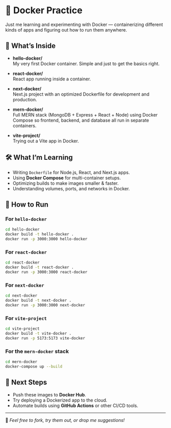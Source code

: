 # 🐳 Docker Practice

Just me learning and experimenting with Docker — containerizing different kinds of apps and figuring out how to run them anywhere.

## 📌 What’s Inside

- **hello-docker/**  
  My very first Docker container. Simple and just to get the basics right.

- **react-docker/**  
  React app running inside a container.

- **next-docker/**  
  Next.js project with an optimized Dockerfile for development and production.

- **mern-docker/**  
  Full MERN stack (MongoDB + Express + React + Node) using Docker Compose so frontend, backend, and database all run in separate containers.

- **vite-project/**  
  Trying out a Vite app in Docker.

## 🛠 What I’m Learning
- Writing `Dockerfile` for Node.js, React, and Next.js apps.
- Using **Docker Compose** for multi-container setups.
- Optimizing builds to make images smaller & faster.
- Understanding volumes, ports, and networks in Docker.

## 🚀 How to Run

### For `hello-docker`
```bash
cd hello-docker
docker build -t hello-docker .
docker run -p 3000:3000 hello-docker
```

### For `react-docker`
```bash
cd react-docker
docker build -t react-docker .
docker run -p 3000:3000 react-docker
```

### For `next-docker`
```bash
cd next-docker
docker build -t next-docker .
docker run -p 3000:3000 next-docker
```

### For `vite-project`
```bash
cd vite-project
docker build -t vite-docker .
docker run -p 5173:5173 vite-docker
```

### For the `mern-docker` stack
```bash
cd mern-docker
docker-compose up --build
```

## 📅 Next Steps
- Push these images to **Docker Hub**.
- Try deploying a Dockerized app to the cloud.
- Automate builds using **GitHub Actions** or other CI/CD tools.

---

💬 *Feel free to fork, try them out, or drop me suggestions!*
